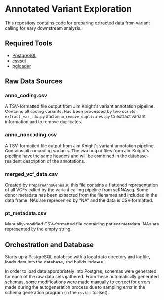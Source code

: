 # Annotated Variant Exploration

This repository contains code for preparing extracted data from variant calling
for easy downstream analysis.


## Required Tools

- [PostgreSQL](https://www.postgresql.org/)
- [csvsql](https://csvkit.readthedocs.io/en/1.0.2/scripts/csvsql.html)
- [pgloader](https://github.com/dimitri/pgloader)

## Raw Data Sources
### anno_coding.csv

A TSV-formatted file output from Jim Knight's variant annotation pipeline.
Contains all coding variants. Has been processed by two scripts:
`extract_var_idx.py` and `anno_remove_duplicates.py` to extract variant 
information and to remove duplicates.

### anno_noncoding.csv

A TSV-formatted file output from Jim Knight's variant annotation pipeline.
Contains all noncoding variants. The two output files from Jim Knight's
pipeline have the same headers and will be combined in the database-resident
description of the annotations.

### merged_vcf_data.csv

Created by `PrepareAnnoGenes.R`, this file contains a flattened representation
of all VCFs called by the variant calling pipeline from scRNAseq. Some donor
metadata has been extracted from the filenames and included in the data frame.
NAs are represented by "NA" and the data is CSV-formatted.

### pt_metadata.csv

Manually-modified CSV-formatted file containing patient metadata. NAs are
represented by the empty string.

## Orchestration and Database
Starts up a PostgreSQL database with a local data directory and logfile,
loads data into the database, and builds indexes.

In order to load data appropriately into Postgres, schemas were generated
for each of the raw data sets gathered. From these automatically generated
schemas, some modifications were made manually to correct for errors made
during the autogeneration process due to sampling error in the schema
generation program (in the `csvkit` toolset).

